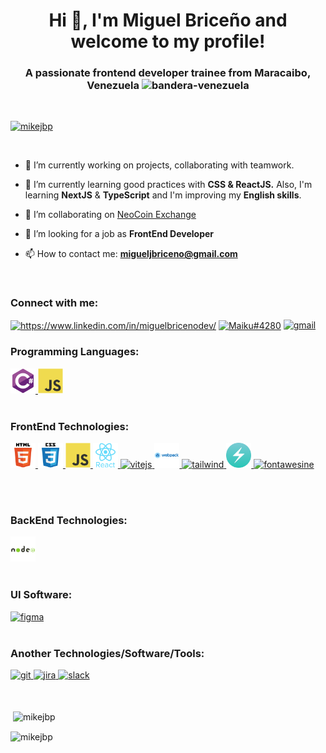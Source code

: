 <h1 align="center">Hi 👋, I'm Miguel Briceño and welcome to my profile!</h1>
<h3 align="center">A passionate frontend developer trainee from Maracaibo, Venezuela <img alt='bandera-venezuela' src='https://upload.wikimedia.org/wikipedia/commons/0/06/Flag_of_Venezuela.svg' width="15" height="10" style="max-width: 100%;" /></h3>

<br>
<p align="left"> <a href="https://github.com/ryo-ma/github-profile-trophy"><img src="https://github-profile-trophy.vercel.app/?username=mikejbp" alt="mikejbp" /></a> </p>
<br>

- 🔭 I’m currently working on projects, collaborating with teamwork.

- 🌱 I’m currently learning good practices with **CSS & ReactJS.** Also, I'm learning **NextJS** & **TypeScript** and I'm improving my **English skills**.

- 👯 I’m collaborating on [NeoCoin Exchange](https://neocoin.netlify.app/)

- 🤝 I’m looking for a job as **FrontEnd Developer**

- 📫 How to contact me: **migueljbriceno@gmail.com**
<br>
<h3 align="left">Connect with me:</h3>
<a href="https://www.linkedin.com/in/miguelbricenodev/?locale=en_US" target="blank"><img align="center" src="https://raw.githubusercontent.com/rahuldkjain/github-profile-readme-generator/master/src/images/icons/Social/linked-in-alt.svg" alt="https://www.linkedin.com/in/miguelbricenodev/" height="30" width="40" /></a>
<a href="https://discord.gg/Maiku#4280" target="blank"><img align="center" src="https://raw.githubusercontent.com/rahuldkjain/github-profile-readme-generator/master/src/images/icons/Social/discord.svg" alt="Maiku#4280" height="40" width="40" /></a>
<a href="mailto:migueljbriceno@gmail.com"> <img src="https://upload.wikimedia.org/wikipedia/commons/7/7e/Gmail_icon_%282020%29.svg" alt="gmail" width="30" height="20" style="max-width: 100%;" /> </a>
<br>

<h3 align="left">Programming Languages:</h3>
<p align="left"> <a href="https://www.w3schools.com/cs/" target="_blank" rel="noreferrer"> <img src="https://raw.githubusercontent.com/devicons/devicon/master/icons/csharp/csharp-original.svg" alt="csharp" width="40" height="40"/> </a>
<a href="https://developer.mozilla.org/en-US/docs/Web/JavaScript" target="_blank" rel="noreferrer"> <img src="https://raw.githubusercontent.com/devicons/devicon/master/icons/javascript/javascript-original.svg" alt="javascript" width="40" height="40"/> </a>
<br><br>

<h3 align="left">FrontEnd Technologies:</h3>
<a href="https://www.w3.org/html/" target="_blank" rel="noreferrer"> <img src="https://raw.githubusercontent.com/devicons/devicon/master/icons/html5/html5-original-wordmark.svg" alt="html5" width="40" height="40"/> </a>
<a href="https://www.w3schools.com/css/" target="_blank" rel="noreferrer"> <img src="https://raw.githubusercontent.com/devicons/devicon/master/icons/css3/css3-original-wordmark.svg" alt="css3" width="40" height="40"/> </a>
<a href="https://developer.mozilla.org/en-US/docs/Web/JavaScript" target="_blank" rel="noreferrer"> <img src="https://raw.githubusercontent.com/devicons/devicon/master/icons/javascript/javascript-original.svg" alt="javascript" width="40" height="40"/> </a>
<a href="https://reactjs.org/" target="_blank" rel="noreferrer"> <img src="https://raw.githubusercontent.com/devicons/devicon/master/icons/react/react-original-wordmark.svg" alt="react" width="40" height="40"/> </a>
<a href="https://vitejs.dev/" target="_blank" rel="noreferrer"> <img src="https://vitejs.dev/logo.svg" alt="vitejs" width="40" height="40"/> </a>
<a href="https://webpack.js.org" target="_blank" rel="noreferrer"> <img src="https://raw.githubusercontent.com/devicons/devicon/d00d0969292a6569d45b06d3f350f463a0107b0d/icons/webpack/webpack-original-wordmark.svg" alt="webpack" width="40" height="40"/> </a>
<a href="https://tailwindcss.com/" target="_blank" rel="noreferrer"> <img src="https://www.vectorlogo.zone/logos/tailwindcss/tailwindcss-icon.svg" alt="tailwind" width="40" height="40"/> </a>
<a href="https://chakra-ui.com/" target="_blank" rel="noreferrer"> <img src="https://raw.githubusercontent.com/chakra-ui/chakra-ui/main/logo/logomark-colored.svg" alt="chakra-ui" width="40" height="40"/> </a>
<a href="https://fontawesome.com/" target="_blank" rel="nofollow"> <img src="https://upload.wikimedia.org/wikipedia/commons/5/5f/Font_Awesome_logomark_blue.svg" alt="fontawesine" width="40" height="40" style="max-width: 100%;"> </a>

<br><br>

<h3 align="left">BackEnd Technologies:</h3>
<a href="https://nodejs.org" target="_blank" rel="noreferrer"> <img src="https://raw.githubusercontent.com/devicons/devicon/master/icons/nodejs/nodejs-original-wordmark.svg" alt="nodejs" width="40" height="40"/> </a>
<br><br>
<h3 align="left">UI Software:</h3>
<a href="https://www.figma.com/" target="_blank" rel="noreferrer"> <img src="https://www.vectorlogo.zone/logos/figma/figma-icon.svg" alt="figma" width="40" height="40"/> </a>
<br><br>

<h3 align="left">Another Technologies/Software/Tools:</h3>
<a href="https://git-scm.com/" target="_blank" rel="noreferrer"> <img src="https://www.vectorlogo.zone/logos/git-scm/git-scm-icon.svg" alt="git" width="35" height="35"/> </a>
<a href="https://www.atlassian.com/es/software/jira" target="_blank" rel="noreferrer"> <img src="https://static.cdnlogo.com/logos/j/41/jira.svg" alt="jira" width="40" height="40"/> </a>
<a href="https://slack.com/" target="_blank" rel="noreferrer"> <img src="https://upload.wikimedia.org/wikipedia/commons/d/d5/Slack_icon_2019.svg" alt="slack" width="40" height="40"/> </a>
<br><br><br>

<p>&nbsp;<img align="center" src="https://github-readme-stats.vercel.app/api?username=mikejbp&show_icons=true&locale=en" alt="mikejbp" /></p>

<p><img align="center" src="https://github-readme-streak-stats.herokuapp.com/?user=mikejbp&" alt="mikejbp" /></p>
